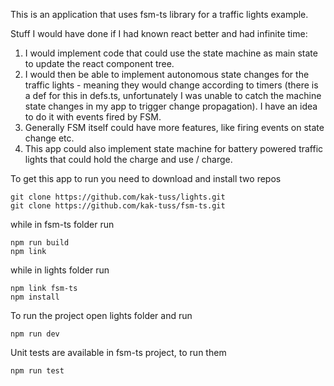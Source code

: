 This is an application that uses fsm-ts library for a traffic lights example.

Stuff I would have done if I had known react better and had infinite time:

1. I would implement code that could use the state machine as main state to update the react component tree.
2. I would then be able to implement autonomous state changes for the traffic lights - meaning they would change according to timers (there is a def for this in defs.ts, unfortunately I was unable to catch the machine state changes in my app to trigger change propagation). I have an idea to do it with events fired by FSM.
3. Generally FSM itself could have more features, like firing events on state change etc.
4. This app could also implement state machine for battery powered traffic lights that could hold the charge and use / charge.

To get this app to run you need to download and install two repos

```
git clone https://github.com/kak-tuss/lights.git
git clone https://github.com/kak-tuss/fsm-ts.git
```

while in fsm-ts folder run 
```
npm run build
npm link
```

while in lights folder run
```
npm link fsm-ts
npm install
```

To run the project open lights folder and run
```
npm run dev
```

Unit tests are available in fsm-ts project, to run them
```
npm run test
``` 